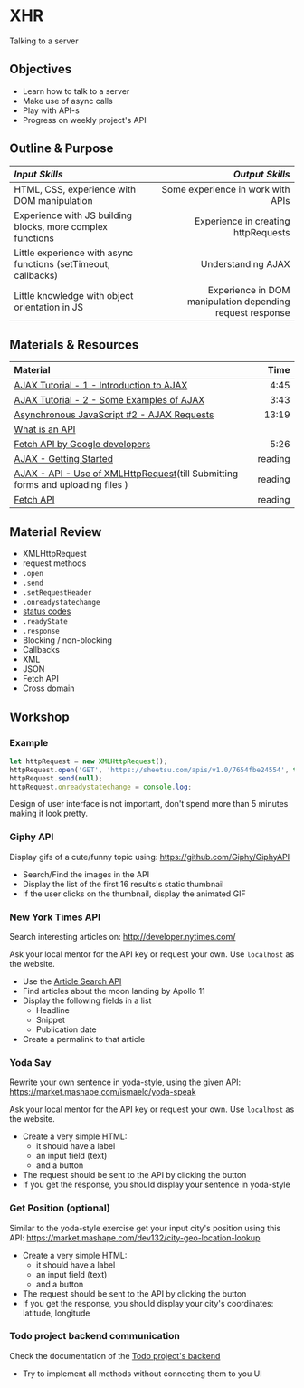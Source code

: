 # XHR
Talking to a server

## Objectives
 - Learn how to talk to a server
 - Make use of async calls
 - Play with API-s
 - Progress on weekly project's API

## Outline & Purpose  

| *Input Skills* | *Output Skills* |  
|:---------------|----------------:|  
| HTML, CSS, experience with DOM manipulation | Some experience in work with APIs |  
| Experience with JS building blocks, more complex functions | Experience in creating httpRequests |  
| Little experience with async functions (setTimeout, callbacks) | Understanding AJAX |  
| Little knowledge with object orientation in JS | Experience in DOM manipulation depending request response |  

## Materials & Resources
| Material | Time |
|:---------|-----:|
| [AJAX Tutorial - 1 - Introduction to AJAX](https://www.youtube.com/watch?v=tp3Gw-oWs2k) | 4:45 |
| [AJAX Tutorial - 2 - Some Examples of AJAX](https://www.youtube.com/watch?v=-1RLW7a8Gr4) | 3:43 |
| [Asynchronous JavaScript #2 - AJAX Requests](https://www.youtube.com/watch?v=h0ZUpPiV1ac) | 13:19 |  
| [What is an API](https://www.youtube.com/watch?v=s7wmiS2mSXY) | |  
| [Fetch API by Google developers](https://www.youtube.com/watch?v=g6-ZwZmRncs) | 5:26 |  
| [AJAX - Getting Started](https://developer.mozilla.org/en-US/docs/AJAX/Getting_Started) | reading |  
| [AJAX - API - Use of XMLHttpRequest](https://developer.mozilla.org/en-US/docs/Web/API/XMLHttpRequest/Using_XMLHttpRequest)(till Submitting forms and uploading files ) | reading |  
| [Fetch API](https://developer.mozilla.org/en/docs/Web/API/Fetch_API) | reading |  

## Material Review

 - XMLHttpRequest
  - request methods  
  - ```.open```  
  - ```.send```  
  - ```.setRequestHeader```
  - ```.onreadystatechange```
  - [status codes](https://www.w3.org/Protocols/rfc2616/rfc2616-sec10.html)
  - ```.readyState```
  - ```.response```
 - Blocking / non-blocking
 - Callbacks
 - XML
 - JSON
 - Fetch API
 - Cross domain

## Workshop


### Example

```javascript
let httpRequest = new XMLHttpRequest();
httpRequest.open('GET', 'https://sheetsu.com/apis/v1.0/7654fbe24554', true); // Also try http://444.hu/feed
httpRequest.send(null);
httpRequest.onreadystatechange = console.log;
```

Design of user interface is not important, don't spend more than 5 minutes making it look pretty.


### Giphy API

Display gifs of a cute/funny topic using:
https://github.com/Giphy/GiphyAPI

 - Search/Find the images in the API
 - Display the list of the first 16 results's static thumbnail
 - If the user clicks on the thumbnail, display the animated GIF


### New York Times API

Search interesting articles on:
http://developer.nytimes.com/

Ask your local mentor for the API key or request your own. Use `localhost` as the website.

 - Use the [Article Search API](http://developer.nytimes.com/article_search_v2.json)
 - Find articles about the moon landing by Apollo 11
 - Display the following fields in a list
    - Headline
    - Snippet
    - Publication date
 - Create a permalink to that article


### Yoda Say

Rewrite your own sentence in yoda-style, using the given API:
https://market.mashape.com/ismaelc/yoda-speak

Ask your local mentor for the API key or request your own. Use `localhost` as the website.

- Create a very simple HTML:
  - it should have a label
  - an input field (text)
  - and a button
- The request should be sent to the API by clicking the button
- If you get the response, you should display your sentence in yoda-style

### Get Position (__optional__)

Similar to the yoda-style exercise get your input city's position using this API:
https://market.mashape.com/dev132/city-geo-location-lookup  

- Create a very simple HTML:
  - it should have a label
  - an input field (text)
  - and a button
- The request should be sent to the API by clicking the button
- If you get the response, you should display your city's coordinates: latitude, longitude


### Todo project backend communication

Check the documentation of the [Todo project's backend](https://todo-docs.herokuapp.com/docs/#!/default/todosGET)

 - Try to implement all methods without connecting them to you UI
